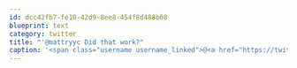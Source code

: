 ```yaml
---
id: dcc42fb7-fe10-42d9-8ee8-454f8d488b08
blueprint: text
category: twitter
title: "'@mattryyc Did that work?"
caption: '<span class="username username_linked">@<a href="https://twitter.com/mattryyc" title="Matt R.">mattryyc</a></span> Did that work?'
---
```

